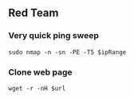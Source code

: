 ## Red Team

### Very quick ping sweep
```sudo nmap -n -sn -PE -T5 $ipRange```

### Clone web page
```wget -r -nH $url```


